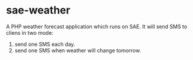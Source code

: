 sae-weather
===========

A PHP weather forecast application which runs on SAE.
It will send SMS to cliens in two mode:
  1. send one SMS each day.
  2. send one SMS when weather will change tomorrow.
